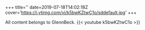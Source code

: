 +++
title=''
date=2019-07-18T14:02:18Z
cover='https://i.ytimg.com/vi/k5bwKZtwC1o/sddefault.jpg'
+++

All content belongs to GlennBeck.
{{< youtube k5bwKZtwC1o >}}
